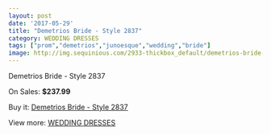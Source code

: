 ```yaml
---
layout: post
date: '2017-05-29'
title: "Demetrios Bride - Style 2837"
category: WEDDING DRESSES
tags: ["prom","demetrios","junoesque","wedding","bride"]
image: http://img.sequinious.com/2933-thickbox_default/demetrios-bride-style-2837.jpg
---
```

Demetrios Bride - Style 2837

On Sales: **$237.99**
<a href="https://www.sequinious.com/wedding-dresses/1181-demetrios-bride-style-2837.html"><amp-img layout="responsive" width="600" height="600" src="//img.sequinious.com/2933-thickbox_default/demetrios-bride-style-2837.jpg" alt="Demetrios Bride - Style 2837 0" /></a>

Buy it: [Demetrios Bride - Style 2837](https://www.sequinious.com/wedding-dresses/1181-demetrios-bride-style-2837.html "Demetrios Bride - Style 2837")

View more: [WEDDING DRESSES](https://www.sequinious.com/2-wedding-dresses "WEDDING DRESSES")